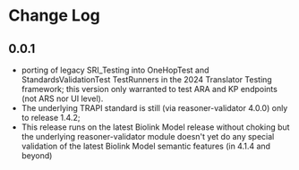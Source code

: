 # Change Log

## 0.0.1
- porting of legacy SRI_Testing into OneHopTest and StandardsValidationTest TestRunners in the 2024 Translator Testing framework; this version only warranted to test ARA and KP endpoints (not ARS nor UI level).
- The underlying TRAPI standard is still (via reasoner-validator 4.0.0) only to release 1.4.2;
- This release runs on the latest Biolink Model release without choking but the underlying reasoner-validator module doesn't yet do any special validation of the latest Biolink Model semantic features (in 4.1.4 and beyond)
